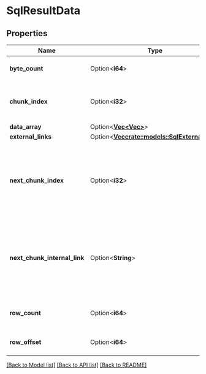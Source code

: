 # SqlResultData

## Properties

Name | Type | Description | Notes
------------ | ------------- | ------------- | -------------
**byte_count** | Option<**i64**> | Number of bytes in the result chunk. | [optional]
**chunk_index** | Option<**i32**> | Position within the sequence of result set chunks. | [optional]
**data_array** | Option<[**Vec<Vec<String>>**](array.md)> |  | [optional]
**external_links** | Option<[**Vec<crate::models::SqlExternalLink>**](SqlExternalLink.md)> |  | [optional]
**next_chunk_index** | Option<**i32**> | When fetching, gives `chunk_index` for the _next_ chunk; if absent, indicates there are no more chunks. | [optional]
**next_chunk_internal_link** | Option<**String**> | When fetching, gives `internal_link` for the _next_ chunk; if absent, indicates there are no more chunks. | [optional]
**row_count** | Option<**i64**> | Number of rows within the result chunk. | [optional]
**row_offset** | Option<**i64**> | Starting row offset within the result set. | [optional]

[[Back to Model list]](../README.md#documentation-for-models) [[Back to API list]](../README.md#documentation-for-api-endpoints) [[Back to README]](../README.md)


